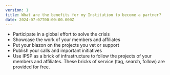 ```yaml
---
version: 1
title: What are the benefits for my Institution to become a partner?
date: 2024-07-07T00:00:00.000Z
---
```


- Participate in a global effort to solve the crisis
- Showcase the work of your members and affiliates
- Put your blazon on the projects you vet or support
- Publish your calls and important initiatives
- Use IPSP as a brick of infrastructure to follow the projects of your members and affiliates. These bricks of service (tag, search, follow) are provided for free.
